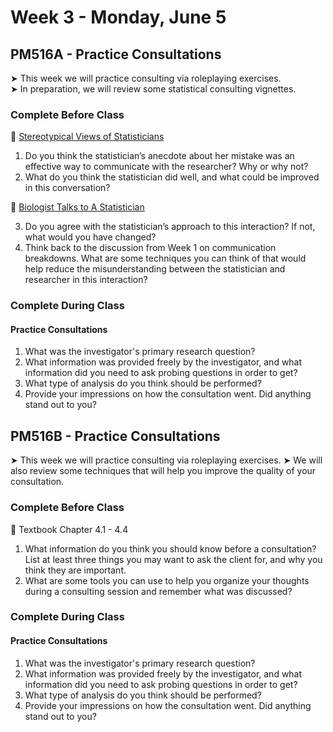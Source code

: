 # Week 3 - Monday, June 5

## PM516A - Practice Consultations

&#x27A4; This week we will practice consulting via roleplaying exercises.  
&#x27A4; In preparation, we will review some statistical consulting vignettes.

### Complete Before Class

🎥 [Stereotypical Views of Statisticians](https://www.youtube.com/watch?v=dx_W1Azvpf8/)<br />  

1. Do you think the statistician’s anecdote about her mistake was an effective way to communicate with the researcher? Why or why not?
2. What do you think the statistician did well, and what could be improved in this conversation?


🎥 [Biologist Talks to A Statistician](https://www.youtube.com/watch?v=Hz1fyhVOjr4)<br />  

3. Do you agree with the statistician’s approach to this interaction? If not, what would you have changed?
4. Think back to the discussion from Week 1 on communication breakdowns. What are some techniques you can think of that would help reduce the misunderstanding between the statistician and researcher in this interaction?
  

### Complete During Class

#### Practice Consultations

1. What was the investigator's primary research question?
2. What information was provided freely by the investigator, and what information did you need to ask probing questions in order to get?
3. What type of analysis do you think should be performed?
4. Provide your impressions on how the consultation went. Did anything stand out to you?





## PM516B - Practice Consultations

&#x27A4; This week we will practice consulting via roleplaying exercises.
&#x27A4; We will also review some techniques that will help you improve the quality of your consultation.

### Complete Before Class

📖 Textbook Chapter 4.1 - 4.4

1. What information do you think you should know before a consultation? List at least three things you may want to ask the client for, and why you think they are important.
2. What are some tools you can use to help you organize your thoughts during a consulting session and remember what was discussed? 

### Complete During Class

#### Practice Consultations

1. What was the investigator's primary research question?
2. What information was provided freely by the investigator, and what information did you need to ask probing questions in order to get?
3. What type of analysis do you think should be performed?
4. Provide your impressions on how the consultation went. Did anything stand out to you?

